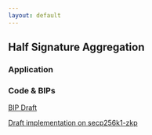 ```yaml
---
layout: default
---
```


## Half Signature Aggregation

### Application

### Code & BIPs

[BIP Draft](https://github.com/BlockstreamResearch/cross-input-aggregation/blob/master/half-aggregation.mediawiki)

[Draft implementation on secp256k1-zkp](https://github.com/BlockstreamResearch/secp256k1-zkp/pull/261)
